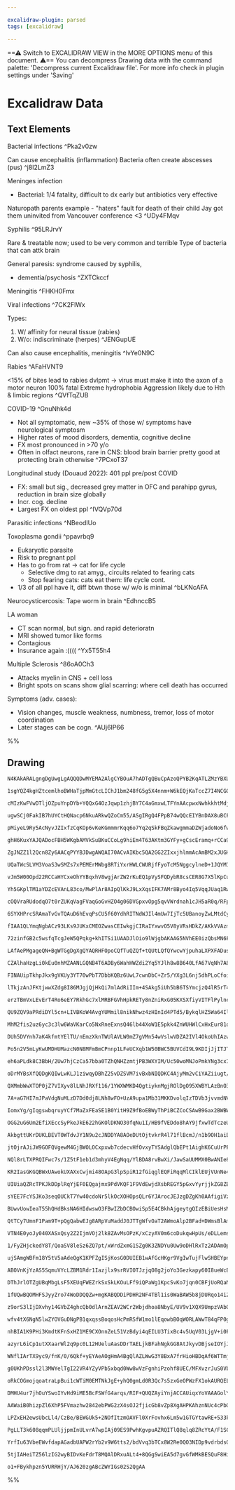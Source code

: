 ```yaml
---

excalidraw-plugin: parsed
tags: [excalidraw]

---
```

==⚠  Switch to EXCALIDRAW VIEW in the MORE OPTIONS menu of this document. ⚠== You can decompress Drawing data with the command palette: 'Decompress current Excalidraw file'. For more info check in plugin settings under 'Saving'


# Excalidraw Data
## Text Elements
Bacterial infections ^Pka2v0zw

Can cause encephalitis (inflammation)
Bacteria often create abscesses (pus) ^j8I2LmZ3

Meninges infection
- Bacterial: 1/4 fatality, difficult to dx early
but antibiotics very effective

Naturopath parents example - 
"haters" fault for death of their child
Jay got them uninvited from Vancouver conference <3
 ^UDy4FMqv

Syphilis ^95LRJrvY

Rare & treatable now; used to be very common and terrible
Type of bacteria that can attk brain

General paresis: syndrome caused by syphilis,
- dementia/psychosis ^ZXTCkccf

Meningitis ^FHKH0Fmx

Viral infections ^7CK2FlWx

Types: 
1. W/ affinity for neural tissue (rabies)
2. W/o: indiscriminate (herpes) ^JENGupUE

Can also cause encephalitis, meningitis ^lvYe0N9C

Rabies ^AFaHVNT9

<15% of bites lead to rabies dvlpmt 
→ virus must make it into the axon of a motor neuron
100% fatal
Extreme hydrophobia
Aggression likely due to Hth & limbic regions ^QVfTqZUB

COVID-19 ^GnuNhk4d

- Not all symptomatic, new
~35% of those w/ symptoms have neurological symptosm
- Higher rates of mood disorders, dementia, cognitive decline
- FX most pronounced in >70 y/o
- Often in olfact neurons, rare in CNS:
       blood brain barrier pretty good at protecting brain otherwise ^7PCxoT37

Longitudinal study (Douaud 2022): 401 ppl pre/post COVID 
- FX: small but sig., decreased grey matter in OFC and parahipp gyrus, reduction in brain size globally
- Incr. cog. decline
- Largest FX on oldest ppl 
 ^IVQVp70d

Parasitic infections ^NBeodIUo

Toxoplasma gondii ^ppavrbq9

- Eukaryotic parasite
- Risk to pregnant ppl 
- Has to go from rat → cat for life cycle
    - Selective dmg to rat amyg., circuits related to fearing cats
    - Stop fearing cats: cats eat them: life cycle cont. 
- 1/3 of all ppl have it, diff btwn those w/ w/o is minimal ^bLKNcAFA

Neurocysticercosis: Tape worm in brain ^EdhnccB5

LA woman
- CT scan normal, but sign. and rapid deterioratn
- MRI showed tumor like forms
- Contagious
- Insurance again :(((( ^Yx5T55h4

Multiple Sclerosis ^86oA0Ch3

- Attacks myelin in CNS + cell loss
- Bright spots on scans show glial scarring: where cell death has occurred

Symptoms (adv. cases):
- Vision changes, muscle weakness, numbness, tremor, loss of motor coordination
- Later stages can be cogn. 
 ^AUj6IP66

%%
## Drawing
```compressed-json
N4KAkARALgngDgUwgLgAQQQDwMYEMA2AlgCYBOuA7hADTgQBuCpAzoQPYB2KqATLZMzYBXUtiRoIACyhQ4zZAHoFAc0JRJQgEYA6bGwC2CgF7N6hbEcK4OCtptbErHALRY8RMpWdx8Q1TdIEfARcZgRmBShcZQUebQA2bQAWGjoghH0EDihmbgBtcDBQMBKIEm4IAAUAa1weegAGIyp+UthECqgsKFSSyExuZwBGAE5EgGZ4hoAOEemk+OmGuaH4

1sgYQZ4kgHZtcemlhoBWHaTjpMmGtcLIChJ1bm248fG5g5X4nnm+W6kEQjKaTccZ7I4NCGQqENJLrCDWZTBbgNOHMKCkNjVBAAYTY+DYpAqAGIEA1xkNyb1SppcNhqsoMUIOMRcfjCRJ0dZmHBcIFslTIAAzQj4fAAZVgSIkgg8AogaIxWIA6g9JE9UejMQgJTApegZeU4YygRxwrk0EM4Wwedg1JsLRC4QzhHAAJLEc2oPIAXThgvImXd3A4QlF

cMIzKwFVwDTljOZpuYnpDYb+YQQxG4OzJqwp1zhjBY7C4aGmxwLTFYnAAcpwxNwhkkhtMdjspjwbn0yswACLpLqZtCCghhOGaYTMgCiwUy2U9PrhQjgxFwA4bO3G1zOSXOQx4KL+RA41WDofwcPxdIz3GH+FHfy6mB6EgAQrSuqQrPhUBHBQhsFAxa5EalAACrdBUb4AUwX4/hwf4AUBcqCpwUBioQRjiLw0x+qhABiuD6CK9qoJ2bTdAAgkQygl

ugwSCj0FakIB7hUYCtHQNacp6NkuARkwQZoCm55/ASgIRgQ4FPpB74wQQcEIYBnDAX8uBCFAbAAErhBhWHokICAXvxAASAJAs+qBDPsxyFAAvq0xSlOUEgAFbTK6PAADL6AAWuMcrtFh0AQXCAxoMMYz7FMsw7IcbZkq8cIkc4+5xGc5LZnuPD7tMixwvcxCPGgPBnNoxwla2yxjMsoLln8khmcCaCXNovxdgieoHl2CpaqyBLEkMCCDYNco0nSz

pMiyeL9Ry5AcNyvJZIxfzCqKOp6vKeKGmmmrKqq6o7Yq2qSkFBqZkawgmmaDZWjadoNo6fwTW6Hr5L6K0BgggmoMJ4aRmF6C4EMcYTsQibJmeqIINexV7uMCzxDsjZMVWtE8KCKPFrWHD1ha0xDA0qXbGRkCEL2/Yw6gt73l246TdOGRLfO71dkuK5rhaG5bkkJw7KcbWlEeJ5CZDh5sFeg5UyOhkPhBEjYtYqB4EIYSoFkYhwJIBBqGTqAABS/v

ghH6KuxYAJQADocFBH5WKgbAMVkSuBKuCCoLg9hiEm4T63AKtm3GYFy+gCscEramq+rCCa9rgHMPrhvG6bnCW9bsmfrg9uO2H2Au107ue2aPt637zAB7h2ToZhDYkxAKHZARRH4CRtePlAbE0RU9HLV2hYsQQHccRpcDcahfGmqQ32/aJn7+JJwcQKH4cq27Ucx0QccJ/BRv6CbSkcKnNtyVnXQ53nbse8wXthPHJf+3KakadprDV2g+ky12R4IK

ZgJNZZ1l2Qcn8Zy6AACqPYYBJDwgAWQAI70ACvAIKbc5QA2GG2ZIxxjhlmmAcAmBM2xJUGHuBorV3jw0mCMHYIwsE7HyvtNABxEjlTbM2Hm0x9zkjhA1X+Fkhg7DiDhVSHBERYS6qUHqWI+rsnQESYaQ0kBjlpPSeMU02SdDmgtPkPdSirXFCdCoZ05SSIQCqQqapioaiOutU6W1zp/GNJIcGN1RJ3VgA9cRkBnrumZn6T6U9RZdgjMQKMEggYAD

UQaTWcSLVM3VoaS3wSMZs7xPEMErMWbg8RTiYxrHWLCWURjfFyoTcM5NggcylneD+1JQYM1nDkfItwijNNJpLCA4xSAjAAPoAEVjiClAgATQaBQIZsChigOYD5bpxxlCCgFG0JB0ZSAYioM02ytwWalDZq7RJXNEZNh4McBoZwjLHlPHEwW4ssSS2pjUyAKCJDQKyBGZQPtfz/n3lbZwqAj4Z3wBaBQSQpZRA3jAagqBHCCmFNgUMUBUAaShZgNW

vJm5W00Opd22RCCaHYCxeOhYYBqxhV8wgjArZW2rKuEQ1pVySFQDybR8csCER8G7X5lKpCuxYBbCAUt4VUwJFCkI6gs6Ip4aQJWkgRTECtgAKVwMS5QbAEXqAyKgJkEYzADiphifQqBwnWD0EIQsStOB/j5GIVAAAecYVtA4UCkhZCALyOBvI+fBMlnAfl/PTl+IFILhxgrtJC6FsLBVIuICikIpB0UcExQi6wgE8WqvMISpgxKECksQhSjgVKaU

Yh5GKplTM1aYDZcEVAnL83co/MwPlAr8AIpQlKkJ9LxXqsIFK7AMr8Byo4Iq5VqqJUaq1RwHVGY9UGENca4QZqeKWqjra+1XAK5oV0jXddjdiJZLhG3QeXds06MgH3cwA9qJDy4nCHiUR+KT0ltPLsYk574GdRUN1Hr46fMQj6lwfroIAsDaC2OEKoWEBheYSNbBkWorjTADFWLk24vxem1ARKSWKXJQgSlHBqVQFpcWhlpa5zlsrRy1AXKtb1sb

cOQVraRUdodqO7t0rZUKqVagFVaqGoGvHZO4g06DVGpxvOpg5qvVWrdnah1cJH5aR0q/RFpADLnO/o1PhACSj2UKI5NpFQaGeU0vK0g9AhmII6ByEKfw0H8MSOcbB2CkglSKYlP4JFDgJDmPEEY5JjnZmOHueh5isykJoSMXzFINzHDGKMbhGmnh0OEaI5EVjerTRkRAORCiRpKPGqo6RGiuQkZPXXEU+jdS2NlGlvaIW0CkLqt1Xax1KuGLsVEq

6SYXHPrcSRAmaTvGvTQAuD6hEvqPsCU5f60YdhRITNdWJIl4mUw7IjTc5UBanoyZwLMtdCyo2xrjSyhMTjlQpLCYB5SECVPuWOOpM4mZvUXMuPZ65NyHJOJcEYaShaXKW9ciWN5pb7oXmKeAfayaOvfRIMHmsRSQ/XVXLC+5t2EV3WgVulFL1HoYnKM9rFsccmvX8W948BITauZAF9Ek32g/B/DlS7V1IKZfnpFTDyIBfx/uZBsWmwA6ZKHpso7S

fIAA1QLYmqNgbACz93LKs9JUKxCMEOZwasCEIwkgjCIRaIYxwvO5V8yVRsHDkZ/AKkVVAzm9jpXiJMJIhxknnHi7wh6Qj2oiM6jVnEGWBo5cUX8MaKjQaFdmsVxa/I/TlZsW16rh0tRmMtw173MfpTtYun4JxC3LK3VpPdB0A3GQvV8aNwMFP/uk2m2E6Yc2wbZ6fRIhJWTfMxawQsXJaNjjjA74drCTYyRa5oe7pyV2bvA8D/dxmc4nt/F2ZU/h

72zinfGB2c5wsfqTcgJeW5QPqkg+khITSi1UAADJlOio9lWjgbAKAAG5NVhEE0izQbsMN6F3pwbFT+mCfk0MEK2oESC4qY0tsmc6gq44cYcq4UA1QqAmg5AEYuGAA4lkEwPJKWqwPIKgMwDAMyPqm7MrI/nAcSjgXDkQMwNQL6iEg0lYAoHIDAL2mwJgVDgvEfoEKfufquJfm7Nfnfg/lOs/q/pmuah/lAcyIij/riv/hwIAYgMAf6mAdRpAe7DI

LAfAePMgageQN+BgWTGgDgXgQYAQRHFOpoCQfTuQZQf+tQUtLQfQYwcwYjpuhaLXPXFADus3HurLE+IehIN3HjkwP3PgL4egMPKPLxPegEpThANThwPPAfugGwW7GfuiBfn/jwTfvfivE/jBi/uhsIe/voJ/tYN/qslIThjIUAcxiAcfOAQingFAaoXAQgfmq0SgRPOgYtJgfobgWQEYcvEQWYdgRYWTFYb8jYTirgHQTgQ4QjqpMzs/M4cpqpoe

CZAlhaHzgLi0kEu0nhMZAANLGQNB4T6ADBy6WahHWZdi2Yq5YJlh8w8B640LfA67VqNh7A8DkJvBvCxTBaW6a5lQxbfb4yBZfDZLa71TrG8BJYe4pb1be6h6yLyK5aB7KITTMiInQCaIlbITR4GJp5x5NZHSJ4WKoDJ7x5Yip76jp4OKXRZ5dYWi562juIF5OhF4+Iz5dj+hjZREV5lBV6AwjC14xIb7RHpiJIcKBZ66fFpL7aZLFTD5bZFh5I4w

FINAUipTkhpJkx9gVKUy3YT70wPbT7DbbKQBz6UwL7cwnDbC+Zr5/YXg3L6nj5dhPLoCfoiI6yM6lDkBOoLwemqBxzISoRI5PBpJuEeEtz77tyE50THoBHMTnrBGxmcQjw3pjyRHl5Wizw07Q7umvKelBlyYLGKZs4rGfxrGu4bHjA2TaZAI7EVA7DYj7E8B4T4BKhnEPjy6XGK42YginBlTfZd40IHC4KXCvEpS7D7CHAQjHCIz7it61wW6kkpJ

lTkjzAnJFKtjwwXZdg8I86MJgjQjHkQi7mlAdRiIIm+4SAkg5iUh5bB6TSYmcjzQ4lR5rT4nUmEkSLNYknIhlQp6fmbTfmQCOIimWiuJ54snHaF4ugcmml+I8lZnAICnwgUTCn16b7yhN4Wia57h66nCKnpLKm0Rzk975INhNhDB64+ZzBlK6nXbOl76GlTjGmNIIWz4vbz4HLbi7go6rEXKLaOmA5DgunkQJEQDhLdryQ/r7zemgVBwSVSXaEKT

erzTBmVxLEvErT4Ro6eEY7RkhGc7xlMRBFGVhHpkRETy8nZniRxG05KXSXfiyVITFlPylncDvxqbc5/xWQ1mAK6bALtLyqTjVhIFLigKTgWbIJXGlAAyghWRd4+a7ARbVRjkTmjCkJljebZTxA+Y1kCJ/GkklTjDaB678LYLUIQirCbb/BVmkRJDaDggnnVVyae6XkUk+7qI3nIkB60xokFbXmhHYkR6lZ6JUnAXbREkJ4MJkkAWdUTVGIZ6daeg

QU9ZQV9aPRdiDYl5cn+LIVBKoW4AvgYUMmil8nikNhwz4zHInId4PTd5/BykqlHZ5Wa64IlTamj5MU0y1JGlT7sVehmkQAWn7KL796xRuYVmCXnXCU76iXMWukLyyHhBoBWxWSoBKgKDuyQbuqwBCpSqmgiDyRxzMAGT6zkB4rhCpxxCY22BoDBJky5yEBERxH5x6wNSkCIBlwsESUo1YHo3aB0043Ch43EoMZE0qWk3k16yU2EDU1Wy01Y1sAM3

MhM2fis2uz6yc3c3lw6WaVKarCo5NxRneExnsQ46lb44XoW1E5pkk4ZnWUHWlCxHxEur81o0cAY1Y0i0Rh2gE0/QIDE3fjS1uyy0ezy1lyK1C3K2q2OBXwa0STs063U0Pwlms6eXs7eVQl+W1n871lOTtL4BmakjVgjDYjRWdCxX9AghIxrnJXUJ7iXDZSNalDJT4LaCRZIwbktjZSHBFVPD4yAkVV8xL74xnmQD7l/yPEJBtVwlklXndVIn+6jQ

DUh5DVYnh7aK4kfmtYElTU/nEmzXknTWUlAVLW0mZ7gVMn54wVslwVDZA2IVl4OkoUhIAzwgV0Z7zZnUN4CA4WWR5Vtg8zfC1XPW0RLDkWqlhlvXVVfUMVj6I1/WsUA27U7JcWWk8XOY1mtUCXr5/2c5Ol3JiWPILxLwjgwaEGryqnrxemQqzhvJem80urkN3iUMmFqw0NawbyjGoAMOFlzFckhlLFG363uF6Wm1I0+Epn+GmVJnmXE5dik6Zmv3

Po5n2V5mLyKwUMDHUMazcN0N8MFmBmCPnnp1LFeUCXqb1W50BWC5BUVCdI9L9KDIjJjITJTIzJzKy5dkXHwirI36oL9lWSQgCIXARaXBLCPVdjJRFL7CjCthUIa4xZIwD2MInKDmnAUjxB7inA+Yu4Hm8D67bAwj+bZLNjZQHBz1e6dWYnZbyKr35br1L2b2vmjU70VYbQX2n2mLH3zU9OLU0ldhgXZ5rUu29YeL31LjwVP2l7jaqNTbv3Rg9inW

eh6aPLdk8C3BbH/2Uw7hjCzCa57bba0TZhQNHZzmtjPB3WXYIM/Uc50woMNJoPmkYNg3cx7hIzwz2lCViwiVVK/WQBwBsARiA0FB9BgDgsQueIlANDNJmmQutLoKCKLAnLLDHLeZYLrAlApTFM8zOZ5OBYcLozTDwvYtQt9DOA4OZNfM5NlMQkQtgC4vaCEzrnXBFKHAdi7DwtbIXihBQC4i7xqADiVAgv8i/NNa8hQAviM0iILOQBZDEAytq1yt

oDrMYBsXfQQDgKQIwLwKLJ1ziwqyDBhZ25vDZSVM7ivBxbNIQDKC4AjyMm2vCiYAZiiugt/bbMahSsUQBMUANS4DO0KvMi+trIBvtK8hrJyhBDjgUD3N2PbGF0VAUQETGThLVigRCnnExW9nXG12JWUIO5kiLDJKt0bCDCvBNVfGpU1sMulDLlZJWSIwRZ5OgMnJBaQn1UlTVMdU9N1O9WNOPkYkb0vlaJLQdODMgXyi/l9NlvTvWLn1DM+l0nX2

QXMmbWwXTOP0jZ7VIXyv8lLNhJRXf116/1YWXWMKD4QgtiyknMgjROlDgO95XWBYLAzBnO3MUzENIOQCPPED1KPYcWsxvNvbczowlQXA/Ow1/Pw0Asc5ukQBH5U3yUQC+maNIeR0aUbpKb8VCMNwSNeFSPm2dx+EmVPWBHyMpkWUO1WXk77uu0OUuoYfhBp3uUZ1vxZ1WM+Wab+V1mBUNkSC9LhKDKwI+SgInXZtV25txUghD0zCa41mfFzA7ivF

7A+aG7HI7mJPaVdgNuMLzD7Dd0dj8LNh8wFO+UzA9upa1Mb31MKKDvolqIzTDVb3jvvmdNVYH0CAzt1ZzVzsmKTteeocrujM33QX9ZTPF6cm6L7X7vBKhKAx4SrP7sXuWRcxjmvC3skVPDObnNYQ+anDYKTC1U6lfu76AsQB/sAcmmzPAfsyYPg37hFJYt4P7vb73PRkVA2p64ACkwBagPswQgbiKMGctPsxA9A+AcA+gCKVsgASYTobdoqx8Mqw

IomxYg/gIqgswbqruyYCf7MaZxFEaSE1B0YitH9Z9fBoEBWyThPiBCZCoCSAwB9Gax2BWBWwUTKAMhmjFioBEBYjNxQrk1IrGRipn5ED6B4rYCoCBCqDKTMNde9f9ddDxxDc5Gw8R3jeTfTezccALdmAqbxz6Crd8O4AbdqBwRIq7e4D7dhyHd8OqrCqS1/qXcgb4C3f3eMxPcvdFqSDve4CfffeBBJh/cA9BDErEAg8wZg8MoQ8s3Q+w8IDw/qV

OGG2uG6Um2EfiXEccSyPkeJkE622hGKOlDKNO30fqNu1I/HB9fVEDdo8hAY9jfxwTdTczeUb4+LdE8rdohk8U9bfZA7cNR7cHeCjuyM8neB20oXcQhXdcEc8cB3epGPfPevf894qC8cBfc/ei+f7i9A9S9uyg/g//cK/mBK8q8ofyaLFKaWPQ3WOFO2N8f2MCfoBIEhjViSDVBJD2KundnBTSc12HkFvJVRNUJjAwlt0NhzllXeZFJ5XFs0VpOoA

AkbgttUKrDUKLBEVT0WTdvJY1N9u2cJNDDYA8AOeDUtOjtvkrR4l71flBcmJ/n1b9OH1aiBd9/LtX2hdru30RdPR2S27YGtyRfoStFmCXeEEgWS7gDdmksTXDzCwSLBjm2XNAC117gnNn2GOb7Jv2STwMyuCNCrlVzYovMQaIHTmI103Ba4fsEYfBlhXa7fsKuCHbEAAHlwkroHsBFER7yw2BHArgWr2RzhlNe6OUiIZRkZkcMBhvG2iRxN720lG

jtOjrAJiJW9GOFQVgewM4GjBWOLOCxpxwb7cdecvHfOvxyTYSAdglQbEPt1AighK6CuUrPFTk6zBLggWLBDCCbC1w+sNCZILaXxjqliWMwWqnpytxeDPiWCI3Dk27pmdO2TfT4gkBapQhaqF5azsfxaZ2cUS/VJpk+RHYjVt67nT/sYh85J43+3nBdg/0mpf9QKIXM6mMypwTNWSgAh+qQNAHzMlB8XD+rgGMgwDoOy2fZD5mbYkt7qh5LLgdgor

NQl8rLTXPRQIFwc7s/1Z5tF1eb1d3mhyV4EgNqq/YlBDA8rvBwXi/JawSaUUMMX0BwANIe8cwJClNAUArYAAPxrJ29w+6gJgm7AoDY0cCxw04fHC1iMBo+GIfEKoHcBHCThTBfQL6mMi/xxM5AVHuKiKJsBBM8dAkCEhYBhoAaVgSFHoBog6xvhISbAF/F9R4RRcjPP3nAHO4TgxAgmCMKgAAB82YVADAFsC+oWB2cOCPbHwDDgAIPw5SJCnIDsE

KR2IasGKGQBWxUAwokUXAXxCwjmi48OApG3lpSpiR12fGiqglEQFiRqqMlCIklEUjVUnNe4GEG4HoA9hI6AgN+DeFAizh2AC4QgCuEcBbhtvTtPz1VgvDARHwp7rgG+Es8/hSZZ0cCNBHgipUkIn2MxhhFwiyYCIysMiJoK4A0RbADEYBCxH/hcR/6fEYSIRSqjr8TIMkcyOpENBaR9I/9IyNPjMi8QbIhFCz3mhcjj8vI/kYKLDiijhRf+NgBKP

UIUiaQZRcTPKJkDDplRqYjEF0EQgajmx9PdVKQF1F9VdEwjdXsbREGY5pGxvYyrjjkZG8ZBqZcInegt5KCGOmjQ0QcJNEwB3hBgU2BaMDrWjbR9wiVE8NQBOjTRLor4TwTO7TR/h8ka8T6P/RgigQEI12PHCDGNiQxggUgIiIoIipIx0Y2MdhhFQ4j+IeIgkUUSJEkiMxU6CkdmNzFsAGRTIrUayPfAcjyxmPHkWHD5ECihRdYsUT+M1FhxWxn4d

sYEE7FcYSJKo3seqOUCkT7Yw40cdoNr5lkOcXOHOpsQLr6YJArocJEJzgDZgKh0AAfigiVz6cQmTg+GEsGOSEwohMTEEAsDIRZMxgCwNsJMBX7nB7MfMGEOSEK7YJ5g5nPhLEKmDxCIQiQ9qskPf5SIT+K9B8o52fI5C3Od/Xel0yXYlCZqvnE+rZJaweSp2IzaoWFw3aRcZmO7GLnu1aFHVXQXQghqlxOQthsEvmIiuA0Sx1slSIw6BhaESlfZk

BUwvUowIeaT55hQHdBksNA6HIdwswO3FBwIZbDCBOwiSp5E4CBkhAjgeytgQIzEBiUesHsMIDUiCYiYZsZqOqUZQ+BGUgQOgkwQRTqCOBnvX5PiP0ImxDhiabAoCG0DIjc4IQIgj92JR7wPwzIlgXhGxBf4rYTKXADKjgBwAuMMAInlyIzBCBf0YcFsS0XWmYQuM+IGkKKAQz/pXQOMUgELXRFC1sRiY35J5F5DvI/eyYg7v2nCCpiJpsmBxIpRd

QtTCy7UmnF1Pam9T+pQgQabwEJg8ARpVuMaddJ0JTTgWfvOaT2AWmoAlp2BFad+DWmsBlAm08CS7F2mBB9p0BcTBSOOmnSSijKXkJdMIDXTbp90pXlL2enMjBx70t2IiDsDGjfpvyf6bnCBkxiQZCYyCf+ghmkAoZCKGGfTzhlEjEZa6MRqGRcJTj9Kogs2kZX16SCzKVHU3pAHN6KDuhLtFQZozRltSOpT47qTjIGntSCZ2UYmTzCGDjTyZCAaa

VTN4E0yoJy040XASxQsy2Z2IjmVOj2lk8ZAvMsOPzK/xCzyAV0m6coDukqwHpUs/eDLLems5Ppisn6b6lVmAzzUrM8CWDNQC6z9ZdMgkbDJCQmzvwSMpnGxyWIGl9B3EowVsSFwgIIA1YF8AgFhGuhQEbAWwT2XsHcAncndK1gTFWHJSJ6EAZKNsD2CjlZySwKhLgg7a6dZq6MPYBpI4RJNnM8wRGCZNrpNULJkIXeUkPhI2dUhpIckPeVRKZDh2

1/FyZHjckedY8T/QoaSV8leSz6ZQ7pt/xWrdZxmG1SZg0K3ZNDYu0Uw9oDHlRxTz2ADAmOpxXzLBhh8pVAGRQN5ZSjsVAlYH4IKmMUipswp5oB1q7lTXsFA7mDuECy4dBYtAtrkQ22GdcJAlQYWawBYiqVnpKHNDgvBEXkAxFFfFygjwEGD0rZkjHXnbIkGPsKOS4q9HILN4KCH0lvOytb2EWiKdYMPRRar3mJDy6+eg3haaAMHVk86E8hxhIGul

ujSAmgWBFm18Y5tV5aAdeQgK1KPFZgISjKosG0DUIEB1wAfGcHKgr9VgIwTujFlwSHBEYpnOdnv0SxWdP5KQ5zllgHaOSr++Sm/u0zyGLsp2z/WdoBTgWeTguP/YKX/3C5bVSgO1BYXXEwXuzK82C+EPsTwVikCFm4T4vcToqUKyFqTMZS9QKRFIRyc5bKPQsQZECSpLCiKYsPYVpdwaCwR3ERQ2FdLCG/zEeTrwqCgQ2A+3HwKEBNg0S1ahAfUR

ABOVnKjYzAS5SqmuVYcLZBM1Rdr1Iazjlx9srRVIOTJzjqO8g2joYo3Gezkapy60I8ueWcBHANytyjoNsXll7FjfXyjxJMF8T0AmgTyPsWrDYAU26FSTnYKCYBLyQTVLvESzuJ5VqKGVJsJEoiZNh+8+CIikEK4WDk5gV8+YJKQfaT0c6Zk1+aUkP69s/J/bByf/KHZOdMspS3IaAvyHe4X+fnGpQFKC5BTVqIU1BdtSAEYKopeytodGE8j9KLqA

DThJrlOTZgUBqMbgLsF5XEUqFWEZrkSxSkLKOuLFf9iQPaWg1KpcSvKo7jqn0CBFjUoRQaNQCTghAtQUgDADTQw8LpYiior8k0hkxYCSKeUTRGTQRzaZxkUICNxolCZMeCKBbngBbTCoiAf4JWAwWkKijfkYodILmjdjEB9AjEpFJCPdj6AYArMtEd2jhRqB44gQI2LqiRR/heQbycODkEInCjq1w8KmLGhHVFqsCc61FDxgyBoBS1BBCtQQVQhC

1fUQwBQOMHFSJyyZro74WoDDQQZw+mgKABQDDiPDHR2NF4TBl1is0WaBAW5b8jDURqo14i2NQN19SJrmAyamDKmriLZAM1oI7NUihVR5qW1haiAgxlXXlqcRFRKtagBrXBA61UKRtTmpbWER21bM20KICEA9qle/agQjBiHWfgNRc68ddWhQ1TryNs61cPOsY2LrR0+gFdRBjXWIaJMUALdf+h3V7rDuhww9beM26nqYUcBS9deodHPC71tgH8MT

z9orS3lIjDXvhy14GVbZ4ghcQb0dlArnZEAV2WCr2Wbjdhoa8NbyE/UV9v1XQX9UmpzVAb01h6sDfHAg1kb9U+a1ADBuLVSp4N2AdddRurW1q4x9azDc2ogI4aO1SsLtYRpyDEa9kOa+jZRsY0BbaN1oadcOqS05A0AC60VKxvY1lq/NXG29Lxt+T8b91QmiaSJpPXgZxNF6q9eeNvWXi5Nj6xTS+sRXsTBFXHMec4t4nC4Kgk4YgE4mlwvhjgy8

wfv4tX6NgN5lwZYOVGuDNgPB1qxqssBoqosHcPmRSfW1mo1lEqowbBOqWORLAWwT84qFP0gAfyF6X8/JWkLHG/s16WQoBa5xAVcl7+Kq0SVUp8nFD52H/CpaqqqHqqmloUtBVFzKlChOlBDfVWEmgRGqoYlpL4DWWcxCrJBVq0sKlMwGjDV+pyDhIsHmWftCpnW2mMspq6rKyBFUjhYcmyRd4eY/q6Ig1JmFm0Kg1Ye8X5rRDmAmAegboqgFAgOt

nhBIA1K9PHi3KmdtKFnSxHZ1ME9CXOnnZeL51VzBdyi4qEILU3TixBc4v5UqV03LjgV+i0FTZRnjGLVBEgYXRiFF1s7RAEurAtzrkIUBZdAuiMGxI8occUVW+Ssk3wxWt9TB6AIZJgGOCgQsEkgFIMSpXmkrV+5KssDtua7XBZgc7EiHXRW1zlFghMFvIVXNzbaMmjYUEKCGoSfFFgm2vlTY0s7CqbJMCrqtdsKUSqnJ2Qp7WNVe2ed3tkC/8v52

azyrL6iCp1utXXaarWl2q9pc0L12HUeluAasDDrTAELjkBFahNgkGG8AtJkyvDBjseIOYjJkHPHQwoJ3IN3VqDT1eQI2XcxskK+SYa102GBr6dRHCoJ5Aogy6TYrRX5NiFAjYEGiP0PnQQEhTMz2IQtQWeQDgAkARUtsAkKuBv2oBoEmkV0NgX55xsn8QgIoj5sIAbdW0+gBtP+lxC8R4eKsBufNGJqql3Y9rCkcgD1j4G9Ytyi/VfusC+o79D+x

WNflIArTX9yc9/fnK/0/6Qkf+yEYAeAOgHmA4BgQlAZLWwG3Y8BxA7frHioHBDqAf6WTTmjWpogUovAwQeU2TixGkZL5eNo0XaaHZlHPTXopdkGL+9Hsg3V7Mv027r9ZB+/VfEoPP7zwSchFCzI4Af7xCjBuEYxU/D/6oAbBkA2AZvzcHoDZfOA3ztEPIGogIh9AxIeNQXwcDYcWQ/gYd3sdlinE13eivHm9ap5uUNgBRAaDYhJA/kIPeNpD0RQJ

g0UKhPDssl2l3MWYelTgI22VR4YZyVPb5xbqd0Ww8wVzFgnhiPzohf8UEC/MFXvzrJuS0VbZx/kUhgYRS5piUuAU173JdegoUfU+1N7Shb2jrPSQB0d7/+LSrxD3tB0dLdVEOo6iwJH09DrVswdUm2G+zT6oseXGuNVNGALASu31RhW6uq5gtgaXq8nWcB+BZ6adfJOnYcu+UupoE8KUWVWjFCIaMQjhZGX6Qkr/Hm0gJt2MCeCCgnTGQoCccjiI

oRkCOGmojqoatraLpBui1cWTiM0EMTNkJgE+yhQ0gmLd0R3Qc7s5zxGeOPWzFX1okAURQELkeIK6EqB5UxtEkvsuFFWCNVWj1FFo6MH4S5RXiHCZbVEpbCj06WrK2ajFlITUUKQswdXDRVqpZKcpVkfcK/Ksnz00kJiMVQ0xGMPaxj1eidr9vr0zGihcxn7bUsCn/akFtQlBfUK1WNDe94OrCpDsBi9J9jjeS0tcD6EthNw0+8kBlLtVYwMdkwHz

DMHU4ur7jhOuYSwoIYvHd9iME5BcFSWfG4arqs/RIF+QUQZAyiYnjACCAUiqxYoVAAAGolYQQb8PiCTC+oXws8aQNgWBaxbP8Zh+aB4YoCfTYIZhsoiIjQD+smABBWs4xjFRawvx0uEQIEAHRWwwc+4hA/rEDb0AgZoQamjWN+RSVUY0qBEOEHoYqwuNcbcnuDAuFQHNAp58/NAchT1mvx4fY7sKj0AIik6xYX1BDMOlohogPsR/XkXRG2HPer61

AAWaiB0hizpZl6XhP5FVmazhw2842ebPWG2zX4sOJ2fjicGb8vZp8XgAHPKAhznNUc4cPbQTns14sOFKsgzC4YFzZo2+CubXM3wRpvqbc3917R7nAJJPK+FWmPPVBLzIYKHpeZT4EgbzTBO85H0fONj/xL5v9ODJ5RdSvz8cH8xupoi8b5DBSVTeI3U02zMTWm7EwCoUZaGDNOhoNsoP0OmbgLRZvhiWaPDMj8J0FsQLBeEvwXeErZ1VMhYoNdn0

LPZxEH2ewsUbcLl4/CzBe/BEWGUk5+2NOfItzmOAVFl0XrFovhx6Lm5w1GTGYtawRE+533keZCDcWzQZ5vizlavOCX/uwl6EUzx7TiXfZ3yHWTJc/NQzlCv5mMf+YHlmMbFHE7OjY3d2JssVdrGAPsXlQNAfILYbk9XQgC2YcmkS2YEsBIQXA7cuOpSaWErapRAssk/GJrjO0QA2VZVPmBEyDMwhc9mSqEjPVrgXb9TzWQ0/Z2NOALTTbTWVS9sm

PgLLT3k608qqmPLUljjpmInULvrA7wpIAj09ES9PwhKgvpuAZRQITlQ8qlq8ZRcYtA/F1SCwZsHGczo0niBW+pQSmatKHJfMG2udrsvqkn6fjORiQLcpUtbpFD6JzS+ou0sJlNdeJyymuLdlEmIVElKk8iriMOLutdkcACzHhDXSJQrsbgI5GgC8Ygo1EYEK0AYDy0KAUESVXUxhRy2fGZvGc0tFdBdB9AEoI6GdfSEuylb2QFWxkGluV7Ht111y

YrfIu63VbeEWvfdapAGadbUAPW2rYb2v9W6tts2/bdVvq3bTCx8W2Re0QO3NIDp9vdrbdsO2WBn1gAabb9sW3hB1ssiK7ajsZA8IyJ0m5HeVuq3nUWJm277bTsZA+bzEUNjfnDYLN47Od/QJOBDZ+si7YSP1lnbtsO2C7TqAfqohtsJ08Q+AUXNauyhrkmE8kg4AVXFut3RQ5mcKBuDiD8nAspyU4ITFmDi2jAjY/QALaeoEADIvOGhDFibAJsS7

5tjIAHeiTZ56lzIG2wyBIDvKeFdrT8MQAlDRxuALt4+8QGgSwiEA5d7gvGfWMkBESQuF8HiHaR6yaQesR4nQl4D8JIUADyFKQniB60uw2kZQKGF5AVBf7uAf+8GZn0ogUHYDhIAHE3vZ3K4zWMO3JWLvNDtIkYXy4va7BZAX7SNjnBBMdaxG4QcRTIJQ6tDqQv4lDze3YBchfJmAYoOInAAfshJn76RSWPX3O11qTleIUh0sj8ZhA0N+8biKtwMA

o1+FBykhpzn5YURRHjY/AJ620zgABcZWYIGs02S2QgAA
```
%%